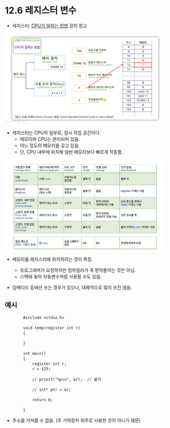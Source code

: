 # 12.6 레지스터 변수
* 레지스터: [CPU가 일하는 방법](https://github.com/uber9ma/following_C/blob/master/00_%EC%B4%88%EB%B3%B4_%ED%94%84%EB%A1%9C%EA%B7%B8%EB%9E%98%EB%A8%B8%EB%A5%BC_%EC%9C%84%ED%95%9C_%EC%BB%B4%ED%93%A8%ED%84%B0%EC%9D%98_%EC%9E%91%EB%8F%99%EC%9B%90%EB%A6%AC/0.8_CPU%EA%B0%80_%EC%9D%BC%ED%95%98%EB%8A%94_%EB%B0%A9%EB%B2%95.md) 강의 참고

![](../images/chapter12/scope7.png)


* 레지스터는 CPU의 일부로, 임시 작업 공간이다.
    - 메모리와 CPU는 분리되어 있음.
    - 어느 정도의 메모리를 갖고 있음.
    - 단, CPU 내부에 위치해 일반 메모리보다 빠르게 작동함.

![](../images/chapter12/scope4.png)

* 메모리를 레지스터에 위치하려는 것이 특징.
    - 프로그래머가 요청하지만 컴파일러가 꼭 받아들이는 것은 아님.
    - 스택에 놓아 자동변수처럼 사용될 수도 있음.

* 임베디드 등에선 쓰는 경우가 있으나, 대체적으로 많이 쓰진 않음.

## 예시

            #include <stdio.h>

            void temp(register int r)
            {

            }

            int main()
            {
                register int r;
                r = 123;

                // printf("%p\n", &r);  // 불가

                // int* ptr = &r;

                return 0;

            }

* 주소를 가져올 수 없음. (주 기억장치 위주로 사용한 것이 아니기 떄문)